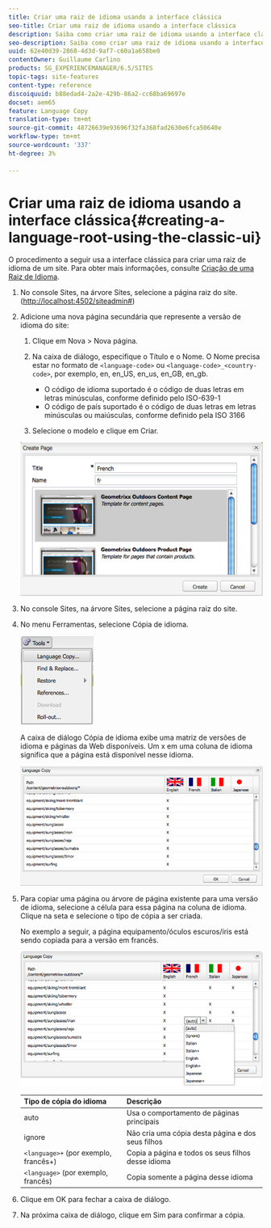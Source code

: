 ```yaml
---
title: Criar uma raiz de idioma usando a interface clássica
seo-title: Criar uma raiz de idioma usando a interface clássica
description: Saiba como criar uma raiz de idioma usando a interface clássica.
seo-description: Saiba como criar uma raiz de idioma usando a interface clássica.
uuid: 62e40d39-2868-4d3d-9af7-c60a1a658be0
contentOwner: Guillaume Carlino
products: SG_EXPERIENCEMANAGER/6.5/SITES
topic-tags: site-features
content-type: reference
discoiquuid: b88edad4-2a2e-429b-86a2-cc68ba69697e
docset: aem65
feature: Language Copy
translation-type: tm+mt
source-git-commit: 48726639e93696f32fa368fad2630e6fca50640e
workflow-type: tm+mt
source-wordcount: '337'
ht-degree: 3%

---
```



# Criar uma raiz de idioma usando a interface clássica{#creating-a-language-root-using-the-classic-ui}

O procedimento a seguir usa a interface clássica para criar uma raiz de idioma de um site. Para obter mais informações, consulte [Criação de uma Raiz de Idioma](/help/sites-administering/tc-prep.md#creating-a-language-root).

1. No console Sites, na árvore Sites, selecione a página raiz do site. ([http://localhost:4502/siteadmin#](http://localhost:4502/siteadmin#))
1. Adicione uma nova página secundária que represente a versão de idioma do site:

   1. Clique em Nova > Nova página.
   1. Na caixa de diálogo, especifique o Título e o Nome. O Nome precisa estar no formato de `<language-code>` ou `<language-code>_<country-code>`, por exemplo, en, en_US, en_us, en_GB, en_gb.

      * O código de idioma suportado é o código de duas letras em letras minúsculas, conforme definido pelo ISO-639-1
      * O código de país suportado é o código de duas letras em letras minúsculas ou maiúsculas, conforme definido pela ISO 3166
   1. Selecione o modelo e clique em Criar.

   ![newpagefr](assets/newpagefr.png)

1. No console Sites, na árvore Sites, selecione a página raiz do site.
1. No menu Ferramentas, selecione Cópia de idioma.

   ![toolsidiagecopy](assets/toolslanguagecopy.png)

   A caixa de diálogo Cópia de idioma exibe uma matriz de versões de idioma e páginas da Web disponíveis. Um x em uma coluna de idioma significa que a página está disponível nesse idioma.

   ![language agecopydialog](assets/languagecopydialog.png)

1. Para copiar uma página ou árvore de página existente para uma versão de idioma, selecione a célula para essa página na coluna de idioma. Clique na seta e selecione o tipo de cópia a ser criada.

   No exemplo a seguir, a página equipamento/óculos escuros/íris está sendo copiada para a versão em francês.

   ![definagecopydilogdropdown](assets/languagecopydilogdropdown.png)

   | Tipo de cópia do idioma | Descrição |
   |---|---|
   | auto | Usa o comportamento de páginas principais |
   | ignore | Não cria uma cópia desta página e dos seus filhos |
   | `<language>+` (por exemplo, francês+) | Copia a página e todos os seus filhos desse idioma |
   | `<language>` (por exemplo, francês) | Copia somente a página desse idioma |

1. Clique em OK para fechar a caixa de diálogo.
1. Na próxima caixa de diálogo, clique em Sim para confirmar a cópia.

